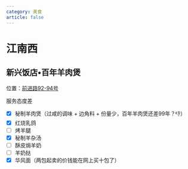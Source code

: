 ```yaml
---
category: 美食
article: false
---
```


# 江南西

## 新兴饭店•百年羊肉煲

<span class="icon iconfont icon-locate"></span> 位置：<a href="https://ditu.amap.com/place/B00140BENW" target="_blank">前进路92-94号</a>

服务态度差

- [x] 秘制羊肉煲（过咸的调味 + 边角料 + 份量少，百年羊肉煲还差99年？:-1:）
- [x] 红烧乳鸽
- [ ] 烤羊腿
- [x] 秘制羊杂汤
- [ ] 酥皮焗羊奶
- [ ] 羊奶挞
- [x] 华风面（两包起卖的价钱能在网上买十包了）